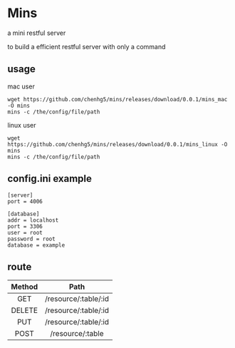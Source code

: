 # Mins

a mini restful server

to build a efficient restful server with only a command

## usage

mac user

```
wget https://github.com/chenhg5/mins/releases/download/0.0.1/mins_mac -O mins
mins -c /the/config/file/path
```

linux user

```
wget https://github.com/chenhg5/mins/releases/download/0.0.1/mins_linux -O mins
mins -c /the/config/file/path
```

## config.ini example

```
[server]
port = 4006

[database]
addr = localhost
port = 3306
user = root
password = root
database = example
```

## route

| Method     | Path      |
| :-------:  | :-----:   |
| GET        | /resource/:table/:id      |
| DELETE     | /resource/:table/:id      |
| PUT        | /resource/:table/:id      |
| POST       | /resource/:table          |